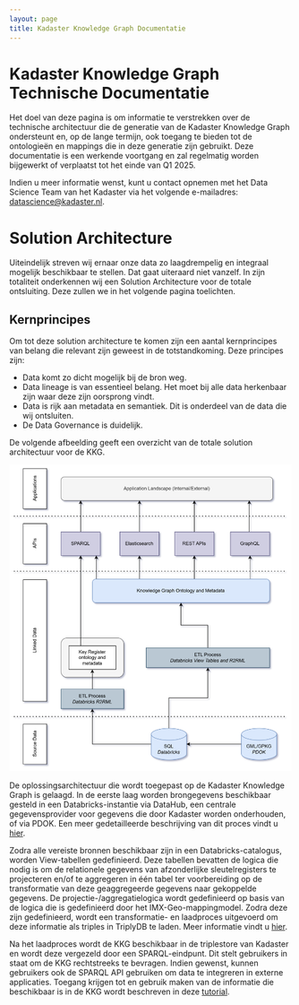 ```yaml
---
layout: page
title: Kadaster Knowledge Graph Documentatie
---
```


# Kadaster Knowledge Graph Technische Documentatie

Het doel van deze pagina is om informatie te verstrekken over de technische architectuur die de generatie van de Kadaster Knowledge Graph ondersteunt en, op de lange termijn, ook toegang te bieden tot de ontologieën en mappings die in deze generatie zijn gebruikt. Deze documentatie is een werkende voortgang en zal regelmatig worden bijgewerkt of verplaatst tot het einde van Q1 2025.

Indien u meer informatie wenst, kunt u contact opnemen met het Data Science Team van het Kadaster via het volgende e-mailadres: [datascience@kadaster.nl](mailto:datascience@kadaster.nl).

# Solution Architecture

Uiteindelijk streven wij ernaar onze data zo laagdrempelig en integraal mogelijk beschikbaar te stellen. Dat gaat uiteraard niet vanzelf. In zijn totaliteit onderkennen wij een Solution Architecture voor de totale ontsluiting. Deze zullen we in het volgende pagina toelichten. 

## Kernprincipes

Om tot deze solution architecture te komen zijn een aantal kernprincipes van belang die relevant zijn geweest in de totstandkoming. Deze principes zijn:

- Data komt zo dicht mogelijk bij de bron weg.
- Data lineage is van essentieel belang. Het moet bij alle data herkenbaar zijn waar deze zijn oorsprong vindt.
- Data is rijk aan metadata en semantiek. Dit is onderdeel van de data die wij ontsluiten. 
- De Data Governance is duidelijk. 

De volgende afbeelding geeft een overzicht van de totale solution architectuur voor de KKG. 
<div>
  <img src="/assets/images/solution-architecture-kkg.png" alt="Knowledge Graph">
</div>

De oplossingsarchitectuur die wordt toegepast op de Kadaster Knowledge Graph is gelaagd. In de eerste laag worden brongegevens beschikbaar gesteld in een Databricks-instantie via DataHub, een centrale gegevensprovider voor gegevens die door Kadaster worden onderhouden, of via PDOK. Een meer gedetailleerde beschrijving van dit proces vindt u <a href="/brondata">hier</a>.

Zodra alle vereiste bronnen beschikbaar zijn in een Databricks-catalogus, worden View-tabellen gedefinieerd. Deze tabellen bevatten de logica die nodig is om de relationele gegevens van afzonderlijke sleutelregisters te projecteren en/of te aggregeren in één tabel ter voorbereiding op de transformatie van deze geaggregeerde gegevens naar gekoppelde gegevens. De projectie-/aggregatielogica wordt gedefinieerd op basis van de logica die is gedefinieerd door het IMX-Geo-mappingmodel. Zodra deze zijn gedefinieerd, wordt een transformatie- en laadproces uitgevoerd om deze informatie als triples in TriplyDB te laden. Meer informatie vindt u <a href="/generatie-proces">hier</a>.

Na het laadproces wordt de KKG beschikbaar in de triplestore van Kadaster en wordt deze vergezeld door een SPARQL-eindpunt. Dit stelt gebruikers in staat om de KKG rechtstreeks te bevragen. Indien gewenst, kunnen gebruikers ook de SPARQL API gebruiken om data te integreren in externe applicaties. Toegang krijgen tot en gebruik maken van de informatie die beschikbaar is in de KKG wordt beschreven in deze [tutorial](https://data.labs.kadaster.nl/kadaster/-/stories/tutorial-introductie).



